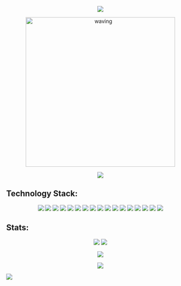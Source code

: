 <p align="center">
  <img src="https://www.pngkey.com/png/full/33-333487_welcome-graphic-design.png">
</p>

<p align="center">
  <img align="center" alt="waving" width="400" src="https://c.tenor.com/b4YzfTiBP7MAAAAC/bye-bye-pokemon.gif">
</p>

<p align = "center">
 <img src="https://komarev.com/ghpvc/?username=axlrott&color=blueviolet">
</p> 


<h2 align="left">Technology Stack: </h2>

<p align="center">
  <img src="https://img.shields.io/badge/Ubuntu-E95420?style=for-the-badge&logo=ubuntu&logoColor=white"/>
  <img src="https://img.shields.io/badge/Python-14354C?style=for-the-badge&logo=python&logoColor=white"/>
  <img src="https://img.shields.io/badge/C-00599C?style=for-the-badge&logo=c&logoColor=white"/>
  <img src="https://img.shields.io/badge/C%2B%2B-00599C?style=for-the-badge&logo=c%2B%2B&logoColor=white"/>
  <img src="https://img.shields.io/badge/Java-ED8B00?style=for-the-badge&logo=java&logoColor=white"/>
  <img src="https://img.shields.io/badge/Rust-000000?style=for-the-badge&logo=rust&logoColor=white"/>
  <img src="https://img.shields.io/badge/-Smalltalk-white?style=for-the-badge"/>
  <img src="https://img.shields.io/badge/R-276DC3?style=for-the-badge&logo=r&logoColor=white"/>
  <img src="https://img.shields.io/badge/jupyter-%23FA0F00.svg?style=for-the-badge&logo=jupyter&logoColor=white"/>
  <img src="https://img.shields.io/badge/Markdown-000000?style=for-the-badge&logo=markdown&logoColor=white"/>
  <img src="https://img.shields.io/badge/Eclipse-2C2255?style=for-the-badge&logo=eclipse&logoColor=white"/>
  <img src="https://img.shields.io/badge/VIM-%2311AB00.svg?&style=for-the-badge&logo=vim&logoColor=white"/>
  <img src="https://img.shields.io/badge/Visual_Studio_Code-0078D4?style=for-the-badge&logo=visual%20studio%20code&logoColor=white"/>
  <img src="https://img.shields.io/badge/sublime_text-%23575757.svg?&style=for-the-badge&logo=sublime-text&logoColor=important"/>
  <img src="https://img.shields.io/badge/GIT-E44C30?style=for-the-badge&logo=git&logoColor=white"/>
  <img src="https://img.shields.io/badge/github-%23121011.svg?style=for-the-badge&logo=github&logoColor=white"/>
  <img src="https://img.shields.io/badge/Firefox_Browser-FF7139?style=for-the-badge&logo=Firefox-Browser&logoColor=white"/>
</p>


<h2 align="left">Stats:</h2>

<p align = "center">
  <img  src = "https://github-readme-stats.vercel.app/api?username=axlrott&count_private=true&show_icons=true&theme=dark&line_height=27">
  <img src = "https://github-readme-stats.vercel.app/api/top-langs/?username=axlrott&theme=dark">
</p>

<p align = "center">
 <img  src="https://github-readme-streak-stats.herokuapp.com/?user=axlrott&show_icons=true&locale=en&layout=compact&theme=dark&line_height=0" />
</p> 

<p align = "center">
 <img src="https://activity-graph.herokuapp.com/graph?username=axlrott&theme=react-dark">
</p> 

<p align = "left">
 <img src="http://ForTheBadge.com/images/badges/powered-by-electricity.svg">
</p> 
